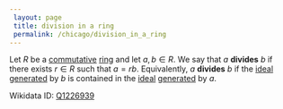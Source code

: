 ```yaml
---
 layout: page
 title: division in a ring
 permalink: /chicago/division_in_a_ring
---
```


Let $R$ be a [commutative](https://mathgloss.github.io/MathGloss/chicago/commutative) [ring](https://mathgloss.github.io/MathGloss/chicago/ring) and let $a,b \in R$. We say that $a$ **divides** $b$ if there exists $r\in R$ such that $a = rb$. Equivalently, $a$ **divides** $b$ if the [ideal](https://mathgloss.github.io/MathGloss/chicago/ring_ideal) [generated](https://mathgloss.github.io/MathGloss/chicago/generate_a_ring_ideal) by $b$ is contained in the [ideal](https://mathgloss.github.io/MathGloss/chicago/ideal) [generated](https://mathgloss.github.io/MathGloss/chicago/generate_a_ring_ideal) by $a$.

Wikidata ID: [Q1226939](https://www.wikidata.org/wiki/Q1226939)